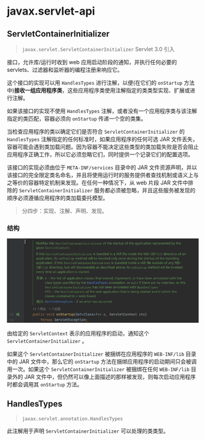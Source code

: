 # javax.servlet-api

## ServletContainerInitializer

> `javax.servlet.ServletContainerInitializer` Servlet 3.0 引入

接口，允许库/运行时收到 web 应用启动阶段的通知，并执行任何必要的 servlets、过滤器和监听器的编程注册来响应它。

这个接口的实现可以用 `HandlesTypes` 进行注解，以便(在它们的 `onStartup` 方法中)**接收一组应用程序类**，这些应用程序类使用注解指定的类类型实现、扩展或进行注解。

如果该接口的实现不使用 `HandlesTypes` 注解，或者没有一个应用程序类与该注解指定的类匹配，容器必须向 `onStartup` 传递一个空的类集。

当检查应用程序的类以确定它们是否符合 `ServletContainerInitializer` 的 `HandlesTypes` 注解指定的任何标准时，如果应用程序的任何可选 JAR 文件丢失，容器可能会遇到类加载问题。因为容器不能决定这些类型的类加载失败是否会阻止应用程序正确工作，所以它必须忽略它们，同时提供一个记录它们的配置选项。

该接口的实现必须由位于 `META-INF/services` 目录中的 JAR 文件资源声明，并以该接口的完全限定类名命名，并且将使用运行时的服务提供者查找机制或语义上与之等价的容器特定机制来发现。在任何一种情况下，从 web 片段 JAR 文件中排除的 `ServletContainerInitializer` 服务都必须被忽略，并且这些服务被发现的顺序必须遵循应用程序的类加载委托模型。

> 分四步：实现、注解、声明、发现。

### 结构

![onStartup 方法](images\ServletContainerInitializer-onStartup方法.png)

由给定的 `ServletContext` 表示的应用程序的启动，通知这个 `ServletContainerInitializer` 。

如果这个 `ServletContainerInitializer` 被捆绑在应用程序的 `WEB-INF/lib` 目录中的 JAR 文件中，那么它的 `onStartup` 方法在捆绑应用程序的启动期间只会被调用一次。如果这个 `ServletContainerInitializer` 被捆绑在任何 `WEB-INF/lib` 目录外的 JAR 文件中，但仍然可以像上面描述的那样被发现，则每次启动应用程序时都会调用其 `onStartup` 方法。

## HandlesTypes

> `javax.servlet.annotation.HandlesTypes`

此注解用于声明 `ServletContainerInitializer` 可以处理的类类型。



